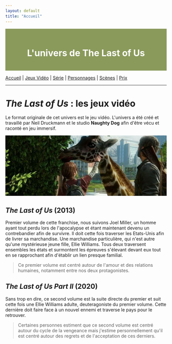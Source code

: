 ```yaml
---
layout: default
title: "Accueil"
---
```


<div style="background-color: #8A9A5B; padding: 20px; text-align: center; color: white;">
    <h1>L'univers de The Last of Us </h1>
</div>

[Accueil](index.md) | [Jeux Vidéo](jeuxvideo.md) | [Série](serie.md) | [Personnages](personnages.md) | [Scènes](scenes.md) | [Prix](prix.md)

---

# _The Last of Us_ : les jeux vidéo

Le format originale de cet univers est le jeu vidéo. L'univers a été créé et travaillé par Neil Druckmann et le studio **Naughty Dog** afin d'être vécu et raconté en jeu immersif. 

![Girafe](assets/girafe.jpg)

## _The Last of Us_ (2013)
Premier volume de cette franchise, nous suivons Joel Miller, un homme ayant tout perdu lors de l'apocalypse et étant maintenant devenu un contrebandier afin de survivre. 
Il doit cette fois traverser les Etats-Unis afin de livrer sa marchandise. Une marchandise particulière, qui n'est autre qu'une mystérieuse jeune fille, Ellie Williams. Tous deux traversent ensembles les états et surmontent les épreuves s'élevant devant eux tout en se rapprochant afin d'établir un lien presque familial.

>Ce premier volume est centré autour de l'amour et des relations humaines, notamment entre nos deux protagonistes.

## _The Last of Us Part II_ (2020)
Sans trop en dire, ce second volume est la suite directe du premier et suit cette fois une Ellie Williams adulte, deuteragoniste du premier volume. Cette dernière doit faire face à un nouvel ennemi et traverse le pays pour le retrouver. 

>Certaines personnes estiment que ce second volume est centré autour du cycle de la vengeance mais j'estime personnellement qu'il est centré autour des regrets et de l'acceptation de ces derniers.
